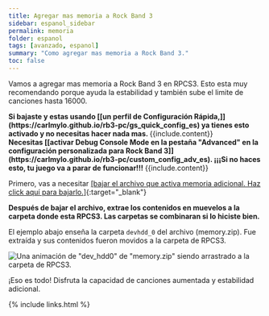 ```yaml
---
title: Agregar mas memoria a Rock Band 3
sidebar: espanol_sidebar
permalink: memoria
folder: espanol
tags: [avanzado, espanol]
summary: "Como agregar mas memoria a Rock Band 3."
toc: false
---
```


Vamos a agregar mas memoria a Rock Band 3 en RPCS3. Esto esta muy recomendando porque ayuda la estabilidad y también sube el limite de canciones hasta 16000.

<div markdown="span" class="alert alert-info" role="alert"><i class="fa fa-info-circle"></i> <b>Si bajaste y estas usando [[un perfil de Configuración Rápida,]](https://carlmylo.github.io/rb3-pc/gs_quick_config_es) ya tienes esto activado y no necesitas hacer nada mas. </b> {{include.content}}</div>

<div markdown="span" class="alert alert-danger" role="alert"><i class="fa fa-exclamation-circle"></i> <b>Necesitas [[activar Debug Console Mode en la pestaña "Advanced" en la configuración personalizada para Rock Band 3]](https://carlmylo.github.io/rb3-pc/custom_config_adv_es). ¡¡¡Si no haces esto, tu juego va a parar de funcionar!!! </b> {{include.content}}</div>

Primero, vas a necesitar [[bajar el archivo que activa memoria adicional. Haz click aquí para bajarlo.]](https://carlmylo.github.io/rb3-pc/downloads/customconfigs/memory.zip){:target="_blank"}

**Después de bajar el archivo, extrae los contenidos en muevelos a la carpeta donde esta RPCS3. Las carpetas se combinaran si lo hiciste bien.**

El ejemplo abajo enseña la carpeta `devhdd_0` del archivo (memory.zip). Fue extraída y sus contenidos fueron movidos a la carpeta de RPCS3.

![Una animación de "dev_hdd0" de "memory.zip" siendo arrastrado a la carpeta de RPCS3.](https://carlmylo.github.io/rb3-pc/images/cust/himem.gif "Recommended.zip")

¡Eso es todo! Disfruta la capacidad de canciones aumentada y estabilidad adicional.

{% include links.html %}